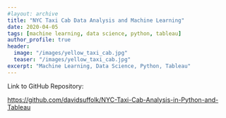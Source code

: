```yaml
---
#layout: archive
title: "NYC Taxi Cab Data Analysis and Machine Learning"
date: 2020-04-05
tags: [machine learning, data science, python, tableau]
author_profile: true
header:
  image: "/images/yellow_taxi_cab.jpg"
  teaser: "/images/yellow_taxi_cab.jpg"
excerpt: "Machine Learning, Data Science, Python, Tableau"
---
```

Link to GitHub Repository:

https://github.com/davidsuffolk/NYC-Taxi-Cab-Analysis-in-Python-and-Tableau
